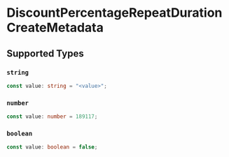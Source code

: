 # DiscountPercentageRepeatDurationCreateMetadata


## Supported Types

### `string`

```typescript
const value: string = "<value>";
```

### `number`

```typescript
const value: number = 189117;
```

### `boolean`

```typescript
const value: boolean = false;
```

